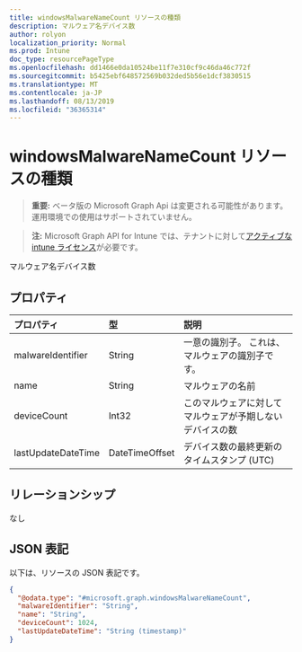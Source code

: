 ```yaml
---
title: windowsMalwareNameCount リソースの種類
description: マルウェア名デバイス数
author: rolyon
localization_priority: Normal
ms.prod: Intune
doc_type: resourcePageType
ms.openlocfilehash: dd1466e0da10524be11f7e310cf9c46da46c772f
ms.sourcegitcommit: b5425ebf648572569b032ded5b56e1dcf3830515
ms.translationtype: MT
ms.contentlocale: ja-JP
ms.lasthandoff: 08/13/2019
ms.locfileid: "36365314"
---
```

# <a name="windowsmalwarenamecount-resource-type"></a>windowsMalwareNameCount リソースの種類

> **重要:** ベータ版の Microsoft Graph Api は変更される可能性があります。運用環境での使用はサポートされていません。

> **注:** Microsoft Graph API for Intune では、テナントに対して[アクティブな intune ライセンス](https://go.microsoft.com/fwlink/?linkid=839381)が必要です。

マルウェア名デバイス数

## <a name="properties"></a>プロパティ
|プロパティ|型|説明|
|:---|:---|:---|
|malwareIdentifier|String|一意の識別子。 これは、マルウェアの識別子です。|
|name|String|マルウェアの名前|
|deviceCount|Int32|このマルウェアに対してマルウェアが予期しないデバイスの数|
|lastUpdateDateTime|DateTimeOffset|デバイス数の最終更新のタイムスタンプ (UTC)|

## <a name="relationships"></a>リレーションシップ
なし

## <a name="json-representation"></a>JSON 表記
以下は、リソースの JSON 表記です。
<!-- {
  "blockType": "resource",
  "@odata.type": "microsoft.graph.windowsMalwareNameCount"
}
-->
``` json
{
  "@odata.type": "#microsoft.graph.windowsMalwareNameCount",
  "malwareIdentifier": "String",
  "name": "String",
  "deviceCount": 1024,
  "lastUpdateDateTime": "String (timestamp)"
}
```



